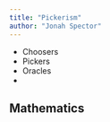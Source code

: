 ```yaml
---
title: "Pickerism"
author: "Jonah Spector"
---
```


* Choosers
* Pickers
* Oracles
* 

## Mathematics

